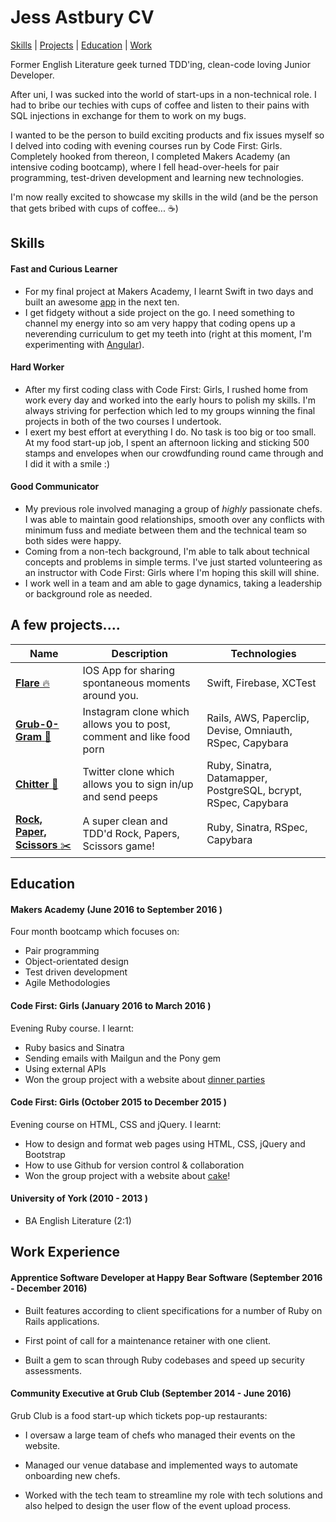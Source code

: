 Jess Astbury CV
=================

[Skills](#Skills) | [Projects](#Projects) | [Education](#Education) | [Work](#Work)

Former English Literature geek turned TDD'ing, clean-code loving Junior Developer.

After uni, I was sucked into the world of start-ups in a non-technical role. I had to bribe our techies with cups of coffee and listen to their pains with SQL injections in exchange for them to work on my bugs.

I wanted to be the person to build exciting products and fix issues myself so I delved into coding with evening courses run by Code First: Girls. Completely hooked from thereon, I completed Makers Academy (an intensive coding bootcamp), where I fell head-over-heels for pair programming, test-driven development and learning new technologies.

I'm now really excited to showcase my skills in the wild (and be the person that gets bribed with cups of coffee... :coffee:)


## <a name="Skills">Skills</a>

#### Fast and Curious Learner

- For my final project at Makers Academy, I learnt Swift in two days and built an awesome [app](https://github.com/appflare/flare/tree/master) in the next ten.
- I get fidgety without a side project on the go. I need something to channel my energy into so am very happy that coding opens up a neverending curriculum to get my teeth into (right at this moment, I'm experimenting with [Angular](https://github.com/JAstbury/reddit-clone)).

#### Hard Worker

- After my first coding class with Code First: Girls, I rushed home from work every day and worked into the early hours to polish my skills. I'm always striving for perfection which led to my groups winning the final projects in both of the two courses I undertook.
- I exert my best effort at everything I do. No task is too big or too small. At my food start-up job, I spent an afternoon licking and sticking 500 stamps and envelopes when our crowdfunding round came through and I did it with a smile :)


#### Good Communicator

- My previous role involved managing a group of *highly* passionate chefs. I was able to maintain good relationships, smooth over any conflicts with minimum fuss and mediate between them and the technical team so both sides were happy.
- Coming from a non-tech background, I'm able to talk about technical concepts and problems in simple terms. I've just started volunteering as an instructor with Code First: Girls where I'm hoping this skill will shine.
- I work well in a team and am able to gage dynamics, taking a leadership or background role as needed.


## <a name="Projects">A few projects....</a>

| Name | Description | Technologies |
|------|-------------|--------------|
|[**Flare** :fire:](https://github.com/appflare/flare/tree/master)| IOS App for sharing spontaneous moments around you. | Swift, Firebase, XCTest |
|[**Grub-0-Gram** :pizza:](https://github.com/JAstbury/instagram-challenge)| Instagram clone which allows you to post, comment and like food porn | Rails, AWS, Paperclip, Devise, Omniauth, RSpec, Capybara|
|[**Chitter** :speech_balloon:](https://github.com/JAstbury/chitter-challenge)| Twitter clone which allows you to sign in/up and send peeps| Ruby, Sinatra, Datamapper, PostgreSQL, bcrypt, RSpec, Capybara|
|[**Rock, Paper, Scissors** :scissors: ](https://github.com/JAstbury/rps-challenge)| A super clean and TDD'd Rock, Papers, Scissors game! | Ruby, Sinatra, RSpec, Capybara|


## <a name="Education">Education</a>

#### Makers Academy (June 2016 to September 2016 )

Four month bootcamp which focuses on:
* Pair programming
* Object-orientated design
* Test driven development
* Agile Methodologies

#### Code First: Girls (January 2016 to March 2016 )

Evening Ruby course. I learnt:
*	Ruby basics and Sinatra
*	Sending emails with Mailgun and the Pony gem
*	Using external APIs
* Won the group project with a website about [dinner parties](http://limitless-tundra-81866.herokuapp.com)

#### Code First: Girls (October 2015 to December 2015 )

Evening course on HTML, CSS and jQuery. I learnt:
* How to design and format web pages using HTML, CSS, jQuery and Bootstrap
* How to use Github for version control & collaboration
* Won the group project with a website about [cake](http://jastbury.github.io)!

#### University of York (2010 - 2013 )

* BA English Literature (2:1)

## <a name="Work">Work Experience</a>

#### Apprentice Software Developer at Happy Bear Software (September 2016 - December 2016)

* Built features according to client specifications for a number of Ruby on Rails applications.

* First point of call for a maintenance retainer with one client.

* Built a gem to scan through Ruby codebases and speed up security assessments.


#### Community Executive at Grub Club (September 2014 - June 2016)

Grub Club is a food start-up which tickets pop-up restaurants:

* I oversaw a large team of chefs who managed their events on the website.

* Managed our venue database and implemented ways to automate onboarding new chefs.

* Worked with the tech team to streamline my role with tech solutions and also helped to design the user flow of the event upload process.
